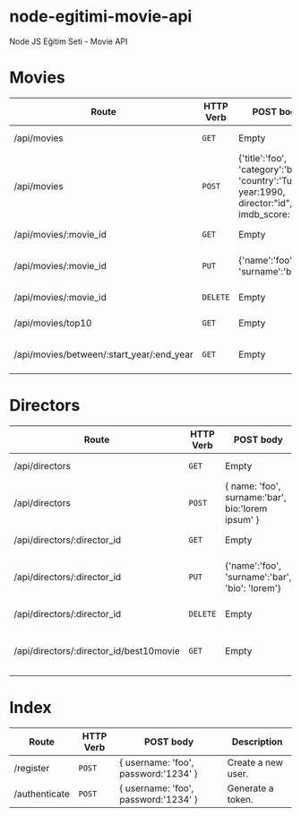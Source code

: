 # node-egitimi-movie-api

Node JS Eğitim Seti - Movie API

# Movies

| Route                                     | HTTP Verb | POST body                                                                                         | Description                   |
| ----------------------------------------- | --------- | ------------------------------------------------------------------------------------------------- | ----------------------------- |
| /api/movies                               | `GET`     | Empty                                                                                             | List all movies.              |
| /api/movies                               | `POST`    | {'title':'foo', 'category':'bar', 'country':'Turkey', year:1990, director:"id", imdb_score: 9.7 } | Create a new movie.           |
| /api/movies/:movie_id                     | `GET`     | Empty                                                                                             | Get a movie.                  |
| /api/movies/:movie_id                     | `PUT`     | {'name':'foo', 'surname':'bar'}                                                                   | Update a movie with new info. |
| /api/movies/:movie_id                     | `DELETE`  | Empty                                                                                             | Delete a movie.               |
| /api/movies/top10                         | `GET`     | Empty                                                                                             | Get the top 10 movies.        |
| /api/movies/between/:start_year/:end_year | `GET`     | Empty                                                                                             | Movies between two dates.     |

# Directors

| Route                                   | HTTP Verb | POST body                                         | Description                      |
| --------------------------------------- | --------- | ------------------------------------------------- | -------------------------------- |
| /api/directors                          | `GET`     | Empty                                             | List all directors.              |
| /api/directors                          | `POST`    | { name: 'foo', surname:'bar', bio:'lorem ipsum' } | Create a new director.           |
| /api/directors/:director_id             | `GET`     | Empty                                             | Get a director.                  |
| /api/directors/:director_id             | `PUT`     | {'name':'foo', 'surname':'bar', 'bio': 'lorem'}   | Update a director with new info. |
| /api/directors/:director_id             | `DELETE`  | Empty                                             | Delete a director.               |
| /api/directors/:director_id/best10movie | `GET`     | Empty                                             | The director's top 10 films.     |

# Index

| Route         | HTTP Verb | POST body                            | Description        |
| ------------- | --------- | ------------------------------------ | ------------------ |
| /register     | `POST`    | { username: 'foo', password:'1234' } | Create a new user. |
| /authenticate | `POST`    | { username: 'foo', password:'1234' } | Generate a token.  |

